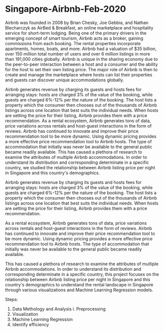 # Singapore-Airbnb-Feb-2020

Airbnb was founded in 2008 by Brian Chesky, Joe Gebbia, and Nathan Blecharczyk as AirBed & Breakfast, an online marketplace and hospitality service for short-term lodging. Being one of the primary drivers in the emerging concept of smart tourism, Airbnb acts as a broker, gaining commissions from each booking. The rental properties incorporate apartments, homes, boats, and more. Airbnb had a valuation of $35 billion, over 150 million total number of users and over 6 million listings in more than 191,000 cities globally. Airbnb is unique in the sharing economy due to the peer-to-peer interaction between a host and a consumer and the ability for the host to set their own listing price. The major role of Airbnb is then to create and manage the marketplace where hosts can list their properties and guests can discover unique accommodations globally.

Airbnb generates revenue by charging its guests and hosts fees for arranging stays: hosts are charged 3% of the value of the booking, while guests are charged 6%-12% per the nature of the booking. The host lists a property which the consumer then chooses out of the thousands of Airbnb listings across one location that best suits the individual needs. When hosts are setting the price for their listing, Airbnb provides them with a price recommendation. As a rental ecosystem, Airbnb generates tons of data, price variations across rentals and host-guest interactions in the form of reviews. Airbnb has continued to innovate and improve their price recommendation tool to be more dynamic. Using dynamic pricing provides a more effective price recommendation tool to Airbnb hosts. The type of accommodation that initially was never be available to the general public became readily available. This has caused a plethora of research to examine the attributes of multiple Airbnb accommodations. In order to understand its distribution and corresponding determinate in a specific country, we studied the relationship between Airbnb listing price per night in Singapore and this country's demographics. 


Airbnb generates revenue by charging its guests and hosts fees for arranging stays: hosts are charged 3% of the value of the booking, while guests are charged 6%-12% per the nature of the booking. The host lists a property which the consumer then chooses out of the thousands of Airbnb listings across one location that best suits the individual needs. When hosts are setting the price for their listing, Airbnb provides them with a price recommendation. 


As a rental ecosystem, Airbnb generates tons of data, price variations across rentals and host-guest interactions in the form of reviews. Airbnb has continued to innovate and improve their price recommendation tool to be more dynamic. Using dynamic pricing provides a more effective price recommendation tool to Airbnb hosts. The type of accommodation that initially was never be available to the general public became readily available. 


This has caused a plethora of research to examine the attributes of multiple Airbnb accommodations. In order to understand its distribution and corresponding determinate in a specific country, this project focuses on the relationship between Airbnb listing price per night in Singapore and this country's demographics to understand the rental landscape in Singapore through various visualizations and Machine Learning Regression models.

Steps:
1. Data Methology and Analysis
  i. Preprocessing
2. Visualization
3. Machine Learning Regression
4. Identify efficiency
